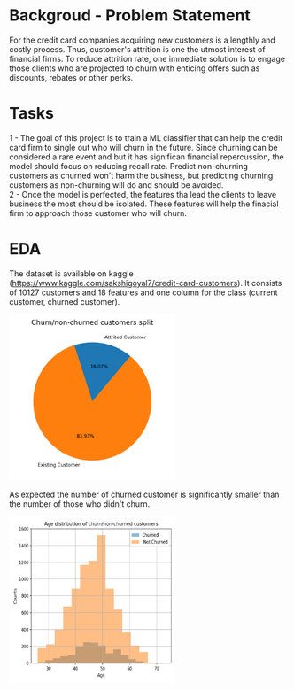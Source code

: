 # Backgroud - Problem Statement
For the credit card companies acquiring new customers is a lengthly and costly process. Thus, customer's attrition is one the utmost interest of financial firms. To reduce attrition rate, one immediate solution is to engage those clients who are projected to churn with enticing offers such as discounts, rebates or other perks.

# Tasks 
1 - The goal of this project is to train a ML classifier that can help the credit card firm to single out who will churn in the future. Since churning can be considered a rare event and but it has significan financial repercussion, the model should focus on reducing recall rate. Predict non-churning customers as churned won't harm the business, but predicting churning customers as non-churning will do and should be avoided.   
2 - Once the model is perfected, the features tha lead the clients to leave business the most should be isolated. These features will help the finacial firm to approach those customer who will churn.

# EDA 
The dataset is available on kaggle (https://www.kaggle.com/sakshigoyal7/credit-card-customers). It consists of 10127 customers and 18 features and one column for the class (current customer, churned customer). 

<img src="https://github.com/Gianl-msi/Bank-churn---xgboost/blob/main/Figures/pie2.png" width="300" height="300"/>

As expected the number of churned customer is significantly smaller than the number of those who didn't churn.

<img src="https://github.com/Gianl-msi/Bank-churn---xgboost/blob/main/Figures/age.png" width="300" height="300"/>
